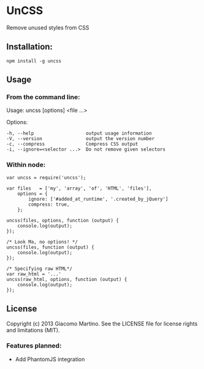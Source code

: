 # UnCSS #

Remove unused styles from CSS

## Installation: ##

    npm install -g uncss

Usage
-----

### From the command line: ###

  Usage: uncss [options] <file ...>

  Options:

    -h, --help                   output usage information
    -V, --version                output the version number
    -c, --compress               Compress CSS output
    -i, --ignore=<selector ...>  Do not remove given selectors


### Within node: ###

    var uncss = require('uncss');

    var files   = ['my', 'array', 'of', 'HTML', 'files'],
        options = {
            ignore: ['#added_at_runtime', '.created_by_jQuery']
            compress: true,
        };

    uncss(files, options, function (output) {
        console.log(output);
    });

    /* Look Ma, no options! */
    uncss(files, function (output) {
        console.log(output);
    });

    /* Specifying raw HTML*/
    var raw_html = '...'
    uncss(raw_html, options, function (output) {
        console.log(output);
    });

## License ##
Copyright (c) 2013 Giacomo Martino. See the LICENSE file for license rights and limitations (MIT).

### Features planned: ###
- Add PhantomJS integration
